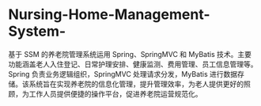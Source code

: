 # Nursing-Home-Management-System-
基于 SSM 的养老院管理系统运用 Spring、SpringMVC 和 MyBatis 技术。主要功能涵盖老人入住登记、日常护理安排、健康监测、费用管理、员工信息管理等。Spring 负责业务逻辑组织，SpringMVC 处理请求分发，MyBatis 进行数据存储。该系统旨在实现养老院的信息化管理，提升管理效率，为老人提供更好的照顾，为工作人员提供便捷的操作平台，促进养老院运营规范化。
